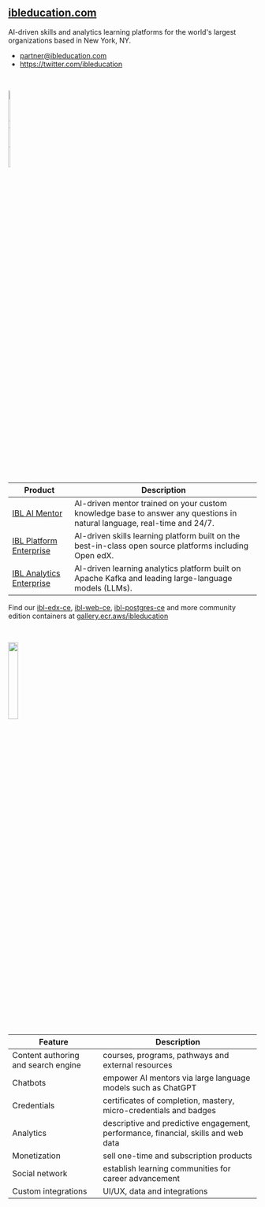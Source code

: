 ## [ibleducation.com](https://ibleducation.com)
AI-driven skills and analytics learning platforms for the world's largest organizations based in New York, NY.

* partner@ibleducation.com
* https://twitter.com/ibleducation

<p>&nbsp;</p>

<div style="display:block; width: 20%"><p>
    <a href="https://aws.amazon.com/marketplace/seller-profile?id=824b8600-b332-417d-b259-550630b627d8"><picture style="width: 20%">
      <source style="width: 20%" media="(prefers-color-scheme: dark)" srcset="https://d3sts0r8miqkf0.cloudfront.net/asset/img/awsmplogo3.svg">
      <source style="width: 20%" media="(prefers-color-scheme: light)" srcset="https://paubox.com/wp-content/uploads/2022/08/AWS-logo.png">
      <img style="width: 20%" alt="Shows a black logo in light color mode and a white one in dark color mode." src="">
    </picture></a>
</p></div>

| Product | Description |
| -------- | -------- |
| [IBL AI Mentor](https://aws.amazon.com/marketplace/pp/prodview-bz6um4yt6m7ay) | AI-driven mentor trained on your custom knowledge base to answer any questions in natural language, real-time and 24/7. |
| [IBL Platform Enterprise](https://aws.amazon.com/marketplace/pp/prodview-ugkubjl4fgurm) | AI-driven skills learning platform built on the best-in-class open source platforms including Open edX. |
| [IBL Analytics Enterprise](https://aws.amazon.com/marketplace/pp/prodview-3oqgyocy7qrf2) | AI-driven learning analytics platform built on Apache Kafka and leading large-language models (LLMs). |

Find our [ibl-edx-ce](https://gallery.ecr.aws/ibleducation/ibl-edx-ce), [ibl-web-ce](https://gallery.ecr.aws/ibleducation/ibl-web-ce), [ibl-postgres-ce](https://gallery.ecr.aws/ibleducation/ibl-postgres-ce) and more community edition containers at [gallery.ecr.aws/ibleducation](https://gallery.ecr.aws/ibleducation)

<p>&nbsp;</p>

<img style="width: 20%" src="https://global.discourse-cdn.com/business7/uploads/openedx/original/2X/2/2a79d562b3cd0029404d770e12ccd04716c720a9.png" href="https://openedx.org/marketplace/ibl-education">

| Feature | Description |
| -------- | -------- |
| Content authoring and search engine | courses, programs, pathways and external resources |
| Chatbots | empower AI mentors via large language models such as ChatGPT |
| Credentials | certificates of completion, mastery, micro-credentials and badges |
| Analytics | descriptive and predictive engagement, performance, financial, skills and web data |
| Monetization | sell one-time and subscription products |
| Social network | establish learning communities for career advancement |
| Custom integrations | UI/UX, data and integrations |
